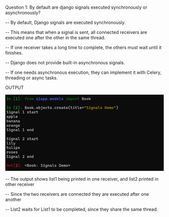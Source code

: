 Question 1: By default are django signals executed synchronously or asynchronously?

-- By default, Django signals are executed synchronously. 

-- This means that when a signal is sent, all connected receivers are executed one after the other in the same thread. 

-- If one receiver takes a long time to complete, the others must wait until it finishes.

-- Django does not provide built-in asynchronous signals. 

-- If one needs asynchronous execution, they can implement it with Celery, threading or async tasks.


OUTPUT 

![Alt text](images/Output-Q1.png)


-- The output shows list1 being printed in one receiver, and list2 printed in other receiver

-- Since the two receivers are connected they are executed after one another

-- List2 waits for List1 to be completed, since they share the same thread.
